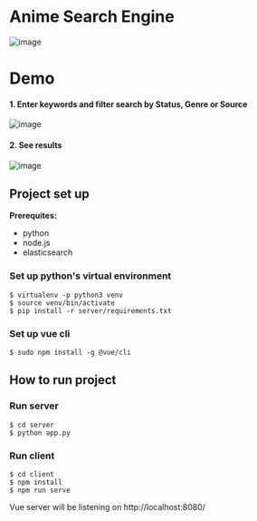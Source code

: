 # Anime Search Engine
![image](https://user-images.githubusercontent.com/60008262/143714952-a18bd1d7-9126-4e45-937b-c80579b7cbdb.png)

# Demo
#### 1. Enter keywords and filter search by Status, Genre or Source
![image](https://user-images.githubusercontent.com/60008262/143719610-147399cd-a19f-47fd-b68a-2e962156c6cd.png)

#### 2. See results
![image](https://user-images.githubusercontent.com/60008262/143719622-521eb035-c258-481a-8348-84ff5af96837.png)

## Project set up

**Prerequites:**

* python
* node.js
* elasticsearch

### Set up python's virtual environment

```
$ virtualenv -p python3 venv
$ source venv/bin/activate
$ pip install -r server/requirements.txt
```

### Set up vue cli

```
$ sudo npm install -g @vue/cli
```

## How to run project

### Run server

```
$ cd server
$ python app.py 
```

### Run client

```
$ cd client
$ npm install
$ npm run serve
```

Vue server will be listening on http://localhost:8080/


